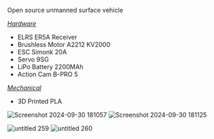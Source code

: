 Open source unmanned surface vehicle

<ins>*Hardware*</ins>
- ELRS ER5A Receiver
- Brushless Motor A2212 KV2000
- ESC Simonk 20A
- Servo 9SG
- LiPo Battery 2200MAh
- Action Cam B-PRO 5

<ins>*Mechanical*</ins>
- 3D Printed PLA <br>


![Screenshot 2024-09-30 181057](https://github.com/user-attachments/assets/fcfc3437-5bbd-4359-bf61-9c35e7801322)
![Screenshot 2024-09-30 181125](https://github.com/user-attachments/assets/3eb64226-56e3-485f-9413-1aa78d4780af)

![untitled 259](https://github.com/user-attachments/assets/eeff6f9b-a254-420b-8b4b-02ba1346b2a6)
![untitled 260](https://github.com/user-attachments/assets/b1b91b46-13ec-47b4-9ebc-322822621175)
